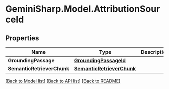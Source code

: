# GeminiSharp.Model.AttributionSourceId

## Properties

Name | Type | Description | Notes
------------ | ------------- | ------------- | -------------
**GroundingPassage** | [**GroundingPassageId**](GroundingPassageId.md) |  | [optional] 
**SemanticRetrieverChunk** | [**SemanticRetrieverChunk**](SemanticRetrieverChunk.md) |  | [optional] 

[[Back to Model list]](../README.md#documentation-for-models) [[Back to API list]](../README.md#documentation-for-api-endpoints) [[Back to README]](../README.md)

